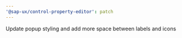 ```yaml
---
'@sap-ux/control-property-editor': patch
---
```


Update popup styling and add more space between labels and icons
